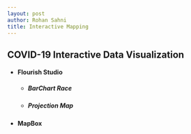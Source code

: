 ```yaml
---
layout: post
author: Rohan Sahni
title: Interactive Mapping
---
```



<html>
<head>


<script src='https://api.mapbox.com/mapbox-gl-js/v2.1.1/mapbox-gl.js'></script>
<link href='https://api.mapbox.com/mapbox-gl-js/v2.1.1/mapbox-gl.css' rel='stylesheet' />

</head>
<body>
  <h2>COVID-19 Interactive Data Visualization</h2>
  <ul>
    <li>
  <h4>Flourish Studio</h4>
      <ul>
        <li>
          <h5>BarChart Race</h5>
          <div class="flourish-embed flourish-bar-chart-race" data-src="visualisation/6065144"><script src="https://public.flourish.studio/resources/embed.js"></script></div>
        </li>
       <li>
         <h5>Projection Map</h5>
<div class="flourish-embed flourish-map" data-src="visualisation/6064923"><script src="https://public.flourish.studio/resources/embed.js"></script></div>
        </li>
      </ul>
    </li>
    <li>
      <h4>MapBox</h4>
<div id='map' style='width: 675px; height: 500px;'></div>
<script>
  mapboxgl.accessToken = 'pk.eyJ1Ijoicm9kaW5jb2RlIiwiYSI6ImNrbXVncWhpOTExN2kyb3E1MWc2MnNvNmcifQ.Rf9LemJ5ymKLMcZQyQ6j5g';
  var map = new mapboxgl.Map({
    container: 'map',
    style: 'mapbox://styles/mapbox/streets-v11'
  });
</script>
    </li>
  </ul>
</body>
</html>
